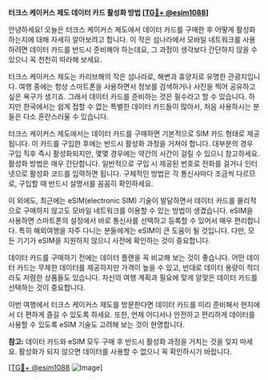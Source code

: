 **터크스 케이커스 제도 데이터 카드 활성화 방법 [[TG💪+ @esim1088](https://t.me/s/esim1088)]**

안녕하세요! 오늘은 터크스 케이커스 제도에서 데이터 카드를 구매한 후 어떻게 활성화하는지에 대해 자세히 알아보려고 합니다. 이 작은 섬나라에서 모바일 네트워크를 사용하려면 데이터 카드를 반드시 준비해야 하는데요, 그 과정이 생각보다 간단하지 않을 수 있으니 꼭 천천히 따라해 보세요.

터크스 케이커스 제도는 카리브해의 작은 섬나라로, 해변과 휴양지로 유명한 관광지입니다. 여행 중에는 항상 스마트폰을 사용하면서 정보를 검색하거나 사진을 찍어 공유하고 싶은 욕구가 생기죠. 그래서 데이터 카드를 준비하는 것은 필수라고 할 수 있습니다. 하지만 한국에서는 쉽게 접할 수 없는 특별한 데이터 카드들이 많아서, 처음 사용하시는 분들은 다소 혼란스러울 수 있습니다.

터크스 케이커스 제도에서는 데이터 카드를 구매하면 기본적으로 SIM 카드 형태로 제공됩니다. 이 카드를 구입한 후에는 반드시 활성화 과정을 거쳐야 합니다. 대부분의 경우 구입 직후 즉시 활성화되지만, 몇몇 경우에는 약간의 시간이 걸릴 수 있으니 참고하세요. 활성화 방법은 매우 간단합니다. 일반적으로 구입 시 제공된 번호로 전화를 걸거나 인터넷으로 활성화 코드를 입력하면 됩니다. 구체적인 방법은 각 통신사마다 조금씩 다르므로, 구입할 때 반드시 설명서를 꼼꼼히 확인하세요.

이 외에도, 최근에는 eSIM(electronic SIM) 기술이 발달하면서 데이터 카드를 물리적으로 구매하지 않고도 모바일 네트워크를 이용할 수 있는 방법이 생겼습니다. eSIM을 사용하면 스마트폰의 설정에서 바로 통신사를 선택하고 등록할 수 있어서 매우 편리합니다. 특히 해외여행을 자주 다니는 분들에게는 eSIM이 큰 도움이 될 것입니다. 다만, 모든 기기가 eSIM을 지원하지 않으니 사전에 확인하는 것이 중요합니다.

데이터 카드를 구매하기 전에는 데이터 플랜을 꼭 비교해 보는 것이 좋습니다. 어떤 데이터 카드는 무제한 데이터를 제공하지만 가격이 높을 수 있고, 반대로 데이터 용량이 적더라도 저렴한 상품들도 있습니다. 자신의 여행 계획과 필요에 맞게 알맞은 데이터 카드를 선택하는 것이 중요합니다.

이번 여행에서 터크스 케이커스 제도를 방문한다면 데이터 카드를 미리 준비해서 현지에서 더 편하게 즐길 수 있도록 하세요. 또한, 언제 어디서나 안전하고 편리하게 데이터를 사용할 수 있도록 eSIM 기술도 고려해 보는 것이 현명합니다.

**참고:** 데이터 카드와 eSIM 모두 구매 후 반드시 활성화 과정을 거치는 것을 잊지 마세요. 활성화가 되지 않으면 데이터를 사용할 수 없으니 꼭 확인하시기 바랍니다.

[[TG💪+ @esim1088](https://t.me/s/esim1088) ![Image](https://i.postimg.cc/Y0z9fWf4/image.png)]